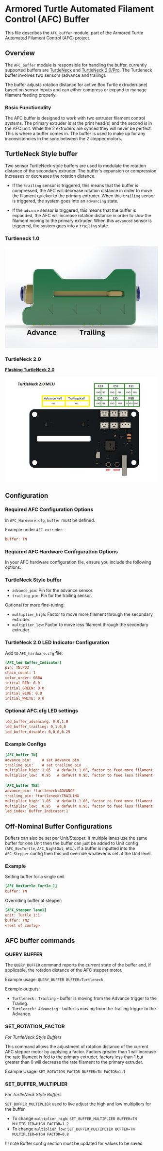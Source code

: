 # Armored Turtle Automated Filament Control (AFC) Buffer

This file describes the `AFC_buffer` module, part of the Armored Turtle Automated Filament Control (AFC) project.

## Overview

The `AFC_buffer` module is responsible for handling the buffer, currently supported buffers are 
[TurtleNeck](https://github.com/ArmoredTurtle/TurtleNeck) and [TurtleNeck 2.0/Pro](https://github.com/ArmoredTurtle/TurtleNeck2.0). 
The Turtleneck buffer involves two sensors (advance and trailing).

The buffer adjusts rotation distance for active Box Turtle extruder(lane) based on sensor inputs and can either 
compress or expand to manage filament feeding properly.


### Basic Functionality

The AFC buffer is designed to work with two extruder filament control systems. The primary extruder is at the print 
head(s) and the second is in the AFC unit. While the 2 extruders are synced they will never be perfect. This is where 
a buffer comes in. The buffer is used to make up for any inconsistencies in the sync between the 2 stepper motors.

## TurtleNeck Style buffer

Two sensor TurtleNeck-style buffers are used to modulate the rotation distance of the secondary extruder. 
The buffer's expansion or compression increases or decreases the rotation distance. 

* If the `trailing` sensor is triggered, this means that the buffer is compressed, the AFC will decrease rotation 
distance in order to move the filament quicker to the primary extruder. When this `trailing` sensor is triggered, the system
goes into an `advancing` state.

* If the `advance` sensor is triggered, this means that the buffer is expanded, the AFC will increase rotation 
distance in order to slow the filament moving to the primary extruder. When this `advanced` sensor is triggered, the system
goes into a `trailing` state.

### Turtleneck 1.0

![Heading](../../assets/images/turtleneck.png)


### TurtleNeck 2.0

[__Flashing TurtleNeck 2.0__](https://github.com/ArmoredTurtle/TurtleNeck2.0/blob/main/Flashing/README.md)

![image](../../assets/images/turtleneckv2.png)

## Configuration

### Required AFC Configuration Options

In `AFC_Hardware.cfg`, `buffer` must be defined. 

Example under `AFC_extruder`:
```cfg
buffer: TN
```

### Required AFC Hardware Configuration Options

In your AFC hardware configuration file, ensure you include the following options:

### TurtleNeck Style buffer

- `advance_pin`: Pin for the advance sensor.
- `trailing_pin`: Pin for the trailing sensor.

Optional for more fine-tuning:

- `multiplier_high`: Factor to move more filament through the secondary extruder.
- `multiplier_low`: Factor to move less filament through the secondary extruder.

### TurtleNeck 2.0 LED Indicator Configuration

Add to `AFC_hardware.cfg` file:

```cfg
[AFC_led Buffer_Indicator]
pin: TN:PD3
chain_count: 1
color_order: GRBW
initial_RED: 0.0
initial_GREEN: 0.0
initial_BLUE: 0.0
initial_WHITE: 0.0
```

### Optional AFC.cfg LED settings

```cfg
led_buffer_advancing: 0,0,1,0
led_buffer_trailing: 0,1,0,0
led_buffer_disable: 0,0,0,0.25
```

### Example Configs

```cfg
[AFC_buffer TN]
advance_pin:     # set advance pin
trailing_pin:    # set trailing pin
multiplier_high: 1.05   # default 1.05, factor to feed more filament
multiplier_low:  0.95   # default 0.95, factor to feed less filament

[AFC_buffer TN2]
advance_pin: !turtleneck:ADVANCE
trailing_pin: !turtleneck:TRAILING
multiplier_high: 1.05   # default 1.05, factor to feed more filament
multiplier_low:  0.95   # default 0.95, factor to feed less filament
led_index: Buffer_Indicator:1

```

## Off-Nominal Buffer Configurations
Buffers can also be set per Unit/Stepper. If multiple lanes use the same buffer for one Unit then the buffer can just 
be added to Unit config (`AFC_BoxTurtle`, `AFC_NightOwl`, etc.). If a buffer is inputted into the `AFC_Stepper` 
config then this will override whatever is set at the Unit level.

### Example

Setting buffer for a single unit
```cfg
[AFC_BoxTurtle Turtle_1]
buffer: TN
```
Overriding buffer at stepper:
```cfg
[AFC_Stepper lane1]
unit: Turtle_1:1
buffer: TN2
<rest of config>
```

## AFC buffer commands

### QUERY BUFFER

The `QUERY_BUFFER` command reports the current state of the buffer and, if applicable, the rotation distance 
of the AFC stepper motor. 

Example usage:
`QUERY_BUFFER BUFFER=Turtleneck`

Example outputs:

- `Turtleneck: Trailing` - buffer is moving from the Advance trigger to the Trailing.
- `Turtleneck: Advancing` - buffer is moving from the Trailing trigger to the Advance. 

### SET_ROTATION_FACTOR
_For TurtleNeck Style Buffers_

This command allows the adjustment of rotation distance of the current AFC stepper motor by applying a factor. Factors 
greater than 1 will increase the rate filament is fed to the primary extruder, factors less than 1 but greater than 0 
will decrease the rate filament to the primary extruder.

Example Usage:
`SET_ROTATION_FACTOR BUFFER=TN FACTOR=1.1`

### SET_BUFFER_MULTIPLIER
_For TurtleNeck Style Buffers_

`SET_BUFFER_MULTIPLIER` used to live adjust the high and low multipliers for the buffer
- To change `multiplier_high`: `SET_BUFFER_MULTIPLIER BUFFER=TN MULTIPLIER=HIGH FACTOR=1.2`
- To change `multiplier_low`: `SET_BUFFER_MULTIPLIER BUFFER=TN MULTIPLIER=HIGH FACTOR=0.8`
    
!!! note
    Buffer config section must be updated for values to be saved
